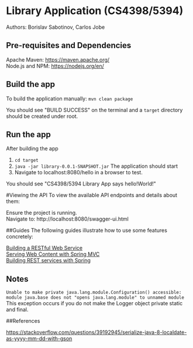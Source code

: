 # Library Application (CS4398/5394) 

Authors: Borislav Sabotinov, Carlos Jobe

## Pre-requisites and Dependencies

Apache Maven: https://maven.apache.org/     
Node.js and NPM: https://nodejs.org/en/


## Build the app

To build the application manually: 
`mvn clean package`    

You should see "BUILD SUCCESS" on the terminal and a `target` directory should be created under root.

## Run the app

After building the app 

1. `cd target`
2. `java -jar library-0.0.1-SNAPSHOT.jar`
   The application should start
3. Navigate to localhost:8080/hello in a browser to test. 

You should see "CS4398/5394 Library App says hello!World!"

#Viewing the API
To view the available API endpoints and details about them:

Ensure the project is running.    
Navigate to: http://localhost:8080/swagger-ui.html

##Guides
The following guides illustrate how to use some features concretely:

[Building a RESTful Web Service](https://spring.io/guides/gs/rest-service/)    
[Serving Web Content with Spring MVC](https://spring.io/guides/gs/serving-web-content/)    
[Building REST services with Spring](https://spring.io/guides/tutorials/bookmarks/)    

## Notes

`Unable to make private java.lang.module.Configuration() accessible: module java.base does not "opens java.lang.module" to unnamed module`
This exception occurs if you do not make the Logger object private static and final.  

##References

https://stackoverflow.com/questions/39192945/serialize-java-8-localdate-as-yyyy-mm-dd-with-gson

